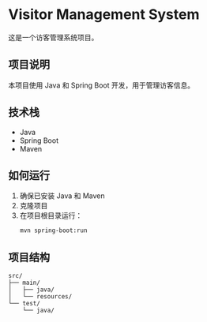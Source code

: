 # Visitor Management System

这是一个访客管理系统项目。

## 项目说明

本项目使用 Java 和 Spring Boot 开发，用于管理访客信息。

## 技术栈

- Java
- Spring Boot
- Maven

## 如何运行

1. 确保已安装 Java 和 Maven
2. 克隆项目
3. 在项目根目录运行：
   ```bash
   mvn spring-boot:run
   ```

## 项目结构

```
src/
├── main/
│   ├── java/
│   └── resources/
└── test/
    └── java/
```
